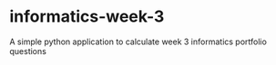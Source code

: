 # informatics-week-3
A simple python application to calculate week 3 informatics portfolio questions
